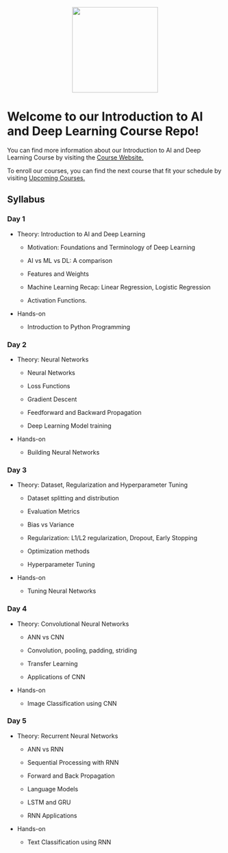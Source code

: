 <div align="center">
  <img src="logo.png" height="200px">
</div>

# Welcome to our Introduction to AI and Deep Learning Course Repo!

You can find more information about our Introduction to AI and Deep Learning Course by visiting the [Course Website.](https://globalaihub.com/event/introduction-to-ai-and-deep-learning/)

To enroll our courses, you can find the next course that fit your schedule by visiting [Upcoming Courses.](https://globalaihub.com/upcoming-courses/)

## Syllabus

### Day 1
- Theory: Introduction to AI and Deep Learning 
	+ Motivation: Foundations and Terminology of Deep Learning

	+ AI vs ML vs DL: A comparison

	+ Features and Weights

	+ Machine Learning Recap: Linear Regression, Logistic Regression

	+ Activation Functions.

- Hands-on
	+ Introduction to Python Programming

### Day 2
- Theory: Neural Networks

	+ Neural Networks
	
	+ Loss Functions
	
	+ Gradient Descent
	
	+ Feedforward and Backward Propagation
	
	+ Deep Learning Model training

- Hands-on

	+ Building Neural Networks

### Day 3
- Theory: Dataset, Regularization and Hyperparameter Tuning

	+ Dataset splitting and distribution
	
	+ Evaluation Metrics
	
	+ Bias vs Variance
	
	+ Regularization: L1/L2 regularization, Dropout, Early Stopping
	
	+ Optimization methods
	
	+ Hyperparameter Tuning

- Hands-on

	+ Tuning Neural Networks

### Day 4
- Theory: Convolutional Neural Networks

	+ ANN vs CNN
	
	+ Convolution, pooling, padding, striding
	
	+ Transfer Learning
	
	+ Applications of CNN

- Hands-on

	+ Image Classification using CNN

### Day 5
- Theory: Recurrent Neural Networks
	
	+ ANN vs RNN
	
	+ Sequential Processing with RNN
	
	+ Forward and Back Propagation
	
	+ Language Models
	
	+ LSTM and GRU
	
	+ RNN Applications

- Hands-on

	+ Text Classification using RNN

